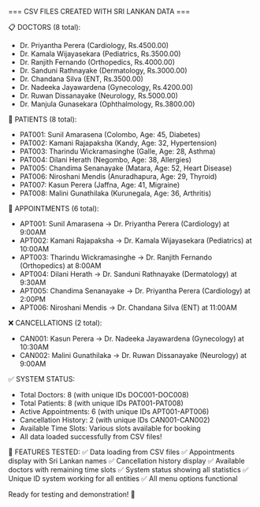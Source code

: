 === CSV FILES CREATED WITH SRI LANKAN DATA ===

📋 DOCTORS (8 total):
- Dr. Priyantha Perera (Cardiology, Rs.4500.00)
- Dr. Kamala Wijayasekara (Pediatrics, Rs.3500.00)
- Dr. Ranjith Fernando (Orthopedics, Rs.4000.00)
- Dr. Sanduni Rathnayake (Dermatology, Rs.3000.00)
- Dr. Chandana Silva (ENT, Rs.3500.00)
- Dr. Nadeeka Jayawardena (Gynecology, Rs.4200.00)
- Dr. Ruwan Dissanayake (Neurology, Rs.5000.00)
- Dr. Manjula Gunasekara (Ophthalmology, Rs.3800.00)

🏥 PATIENTS (8 total):
- PAT001: Sunil Amarasena (Colombo, Age: 45, Diabetes)
- PAT002: Kamani Rajapaksha (Kandy, Age: 32, Hypertension)
- PAT003: Tharindu Wickramasinghe (Galle, Age: 28, Asthma)
- PAT004: Dilani Herath (Negombo, Age: 38, Allergies)
- PAT005: Chandima Senanayake (Matara, Age: 52, Heart Disease)
- PAT006: Niroshani Mendis (Anuradhapura, Age: 29, Thyroid)
- PAT007: Kasun Perera (Jaffna, Age: 41, Migraine)
- PAT008: Malini Gunathilaka (Kurunegala, Age: 36, Arthritis)

📅 APPOINTMENTS (6 total):
- APT001: Sunil Amarasena → Dr. Priyantha Perera (Cardiology) at 9:00AM
- APT002: Kamani Rajapaksha → Dr. Kamala Wijayasekara (Pediatrics) at 10:00AM
- APT003: Tharindu Wickramasinghe → Dr. Ranjith Fernando (Orthopedics) at 8:00AM
- APT004: Dilani Herath → Dr. Sanduni Rathnayake (Dermatology) at 9:30AM
- APT005: Chandima Senanayake → Dr. Priyantha Perera (Cardiology) at 2:00PM
- APT006: Niroshani Mendis → Dr. Chandana Silva (ENT) at 11:00AM

❌ CANCELLATIONS (2 total):
- CAN001: Kasun Perera → Dr. Nadeeka Jayawardena (Gynecology) at 10:30AM
- CAN002: Malini Gunathilaka → Dr. Ruwan Dissanayake (Neurology) at 9:00AM

✅ SYSTEM STATUS:
- Total Doctors: 8 (with unique IDs DOC001-DOC008)
- Total Patients: 8 (with unique IDs PAT001-PAT008)
- Active Appointments: 6 (with unique IDs APT001-APT006)
- Cancellation History: 2 (with unique IDs CAN001-CAN002)
- Available Time Slots: Various slots available for booking
- All data loaded successfully from CSV files!

🏥 FEATURES TESTED:
✅ Data loading from CSV files
✅ Appointments display with Sri Lankan names
✅ Cancellation history display
✅ Available doctors with remaining time slots
✅ System status showing all statistics
✅ Unique ID system working for all entities
✅ All menu options functional

Ready for testing and demonstration! 🎉

